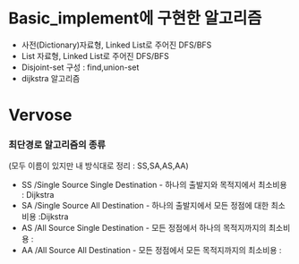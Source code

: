 # Basic_implement에 구현한 알고리즘

- 사전(Dictionary)자료형, Linked List로 주어진 DFS/BFS
- List 자료형, Linked List로 주어진 DFS/BFS
- Disjoint-set 구성 : find,union-set
- dijkstra 알고리즘

# Vervose

### 최단경로 알고리즘의 종류

(모두 이름이 있지만 내 방식대로 정리 : SS,SA,AS,AA)

- SS /Single Source Single Destination - 하나의 출발지와 목적지에서 최소비용 : Dijkstra
- SA /Single Source All Destination - 하나의 출발지에서 모든 정점에 대한 최소비용 :Dijkstra
- AS /All Source Single Destination - 모든 정점에서 하나의 목적지까지의 최소비용 :
- AA /All Source All Destination - 모든 정점에서 모든 목적지까지의 최소비용 :
